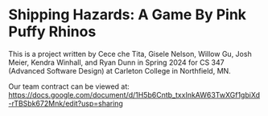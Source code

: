 # Shipping Hazards: A Game By Pink Puffy Rhinos

This is a project written by Cece che Tita, Gisele Nelson, Willow Gu, Josh Meier, Kendra Winhall, and Ryan Dunn in Spring 2024 for CS 347 (Advanced Software Design) at Carleton College in Northfield, MN.

Our team contract can be viewed at: https://docs.google.com/document/d/1H5b6Cntb_txxInkAW63TwXGf1gbiXd-rTBSbk672Mnk/edit?usp=sharing
